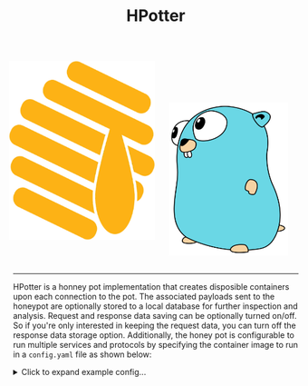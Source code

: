<html>
<body>
<div align="center">
  <h1>HPotter</h1>
  <br>
  <div style="display: flex; align-items: center; justify-content: center;">
      <img src="./static/honeypot.png" style="width: 256.5px; height: 315px; margin-left: -25px;">
      <img src="./static/gopher.svg" style="width: 211.5px; height: 270px; padding-top: 100px; padding-left: 25px;">
  </div>

</div>
<br>
<hr>
</body>
</html>

HPotter is a honney pot implementation that creates disposible containers upon each connection to the pot. The associated payloads sent to the honeypot are optionally stored to a local database for further inspection and analysis. Request and response data saving can be optionally turned on/off. So if you're only interested in keeping the request data, you can turn off the response data storage option. Additionally, the honey pot is configurable to run multiple services and protocols by specifying the container image to run in a `config.yaml` file as shown below:

<details>
  <summary>Click to expand example config...</summary>

```yaml
services:
  - service_name: "httpd"
    listen_port: 8080
    listen_proto: "tcp"
    request_save: true
    socket_timeout: 10
    collect_credentials: true
    # TLS options (optional, only for httpd service)
    # use_tls: true
    # Option 1: Use existing certificates
    # certificate_path: "/path/to/certificate.crt"
    # key_path: "/path/to/private.key"
    # Option 2: Generate self-signed certificates automatically
    # generate_certs: true
  - service_name: "ssh"
    listen_port: 2222
    listen_proto: "tcp"
    request_save: true
    socket_timeout: 10
    collect_credentials: false
  - service_name: "telnet"
    listen_port: 2223
    listen_proto: "tcp"
    request_save: true
    socket_timeout: 10
    collect_credentials: false
    envvars:
      - key: "COWRIE_TELNET_ENABLED"
        value: "yes"
db_config:
  db_type: "postgres"
  user: ""
  password: ""
```

</details>
